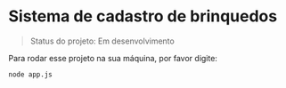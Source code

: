 <h1>Sistema de cadastro de brinquedos</h1>

>Status do projeto: Em desenvolvimento

Para rodar esse projeto na sua máquina, por favor digite:

```
node app.js
```
